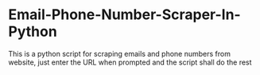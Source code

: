 # Email-Phone-Number-Scraper-In-Python
This is a python script for scraping emails and phone numbers from website, just enter the URL when prompted and the script shall do the rest
